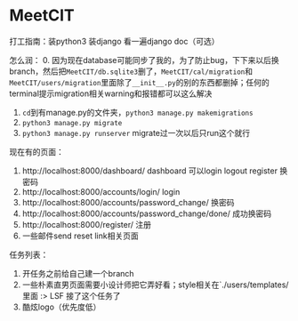 # MeetCIT
 
打工指南：装python3 装django 看一遍django doc（可选）

怎么润：
0. 因为现在database可能同步了我的，为了防止bug，下下来以后换branch，然后把`MeetCIT/db.sqlite3`删了，`MeetCIT/cal/migration`和`MeetCIT/users/migration`里面除了`__init__.py`的别的东西都删掉；任何的terminal提示migration相关warning和报错都可以这么解决
1. `cd`到有manage.py的文件夹，`python3 manage.py makemigrations`
2. `python3 manage.py migrate`
3. `python3 manage.py runserver` migrate过一次以后只run这个就行

现在有的页面：
1. http://localhost:8000/dashboard/ dashboard 可以login logout register 换密码
2. http://localhost:8000/accounts/login/ login
3. http://localhost:8000/accounts/password_change/ 换密码
4. http://localhost:8000/accounts/password_change/done/ 成功换密码
5. http://localhost:8000/register/ 注册
6. 一些邮件send reset link相关页面

任务列表：
1. 开任务之前给自己建一个branch
2. 一些朴素直男页面需要小设计师把它弄好看；style相关在`./users/templates/里面
  :> LSF 接了这个任务了
3. 酷炫logo（优先度低）
